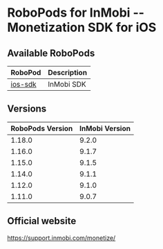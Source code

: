 # RoboPods for InMobi -- Monetization SDK for iOS

## Available RoboPods

| RoboPod                           | Description                               |
|-----------------------------------|-------------------------------------------|
| [ios-sdk](ios-sdk/)               | InMobi SDK                                |

## Versions

| RoboPods Version  | InMobi Version      |
|-------------------|---------------------|
| 1.18.0            | 9.2.0               |
| 1.16.0            | 9.1.7               |
| 1.15.0            | 9.1.5               |
| 1.14.0            | 9.1.1               |
| 1.12.0            | 9.1.0               |
| 1.11.0            | 9.0.7               |

## Official website

https://support.inmobi.com/monetize/